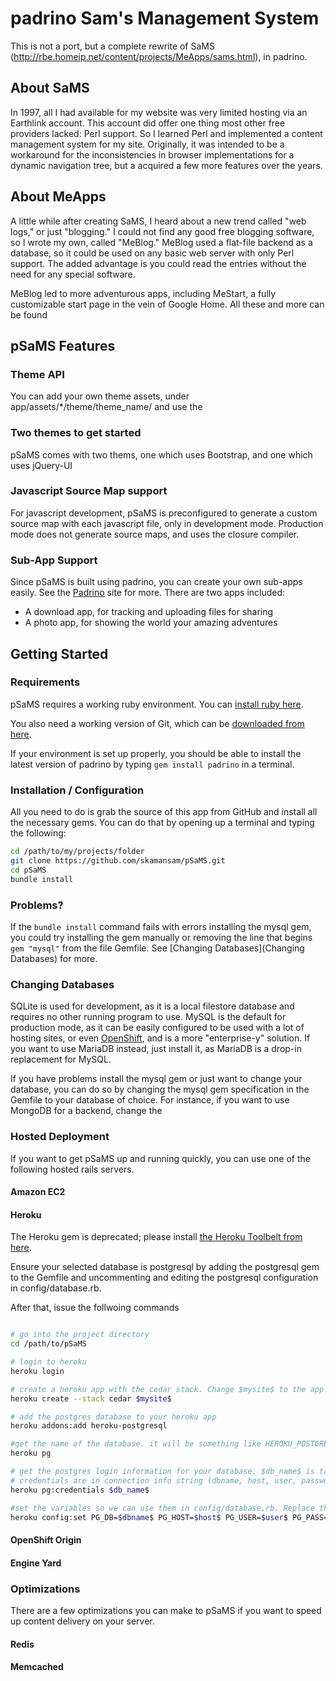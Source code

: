 # padrino Sam's Management System
This is not a port, but a complete rewrite of SaMS (http://rbe.homeip.net/content/projects/MeApps/sams.html),
in padrino.

## About SaMS
In 1997, all I had available for my website was very limited hosting via an Earthlink account. This
account did offer one thing most other free providers lacked: Perl support. So I learned Perl
and implemented a content management system for my site. Originally, it was intended to be 
a workaround for the inconsistencies in browser implementations for a dynamic navigation tree,
but a acquired a few more features over the years.

## About MeApps
A little while after creating SaMS, I heard about a new trend called "web logs," or just
"blogging." I could not find any good free blogging software, so I wrote my own, called
"MeBlog." MeBlog used a flat-file backend as a database, so it could be used on any
basic web server with only Perl support. The added advantage is you could read the 
entries without the need for any special software. 

MeBlog led to more adventurous apps, including MeStart, a fully customizable start page in the vein of 
Google Home. All these and more can be found 

## pSaMS Features

### Theme API
You can add your own theme assets, under app/assets/*/theme/theme_name/ and use the 

### Two themes to get started
pSaMS comes with two thems, one which uses Bootstrap, and one which uses jQuery-UI

### Javascript Source Map support
For javascript development, pSaMS is preconfigured to generate a custom source map with
each javascript file, only in development mode. Production mode does not generate 
source maps, and uses the closure compiler.

### Sub-App Support
Since pSaMS is built using padrino, you can create your own sub-apps easily. See the
[Padrino](http://www.padrinorb.com/guides/generators#sub-app-generator) site for more.
There are two apps included: 
  * A download app, for tracking and uploading files for sharing
  * A photo app, for showing the world your amazing adventures

## Getting Started

### Requirements

pSaMS requires a working ruby environment. You can [install ruby here](https://www.ruby-lang.org/en/installation/).

You also need a working version of Git, which can be [downloaded from here](http://git-scm.com/downloads).

If your environment is set up properly, you should be able to install the latest 
version of padrino by typing `gem install padrino` in a terminal.

### Installation / Configuration

All you need to do is grab the source of this app from GitHub and install all the necessary gems.
You can do that by opening up a terminal and typing the following:

```sh
cd /path/to/my/projects/folder
git clone https://github.com/skamansam/pSaMS.git
cd pSaMS
bundle install
```
### Problems?

If the `bundle install` command fails with errors installing the mysql gem, you could try
installing the gem manually or removing the line that begins `gem "mysql"` from the file Gemfile.
See [Changing Databases](Changing Databases) for more.

### Changing Databases

SQLite is used for development, as it is a local filestore database and requires no other 
running program to use. MySQL is the default for production mode, as it can be easily
configured to be used with a lot of hosting sites, or even [OpenShift](http://www.openshift.com),
and is a more "enterprise-y" solution. If you want to use MariaDB instead, just install 
it, as MariaDB is a drop-in replacement for MySQL.  

If you have problems install the mysql gem or just want to change your database, you can do so 
by changing the mysql gem specification in the Gemfile to your database of choice. For
instance, if you want to use MongoDB for a backend, change the 

### Hosted Deployment

If you want to get pSaMS up and running quickly, you can use one of the following hosted
rails servers.

#### Amazon EC2

#### Heroku

The Heroku gem is deprecated; please install [the Heroku Toolbelt from here](https://toolbelt.heroku.com/). 

Ensure your selected database is postgresql by adding the postgresql gem to the Gemfile
and uncommenting and editing the postgresql configuration in config/database.rb.

After that, issue the follwoing commands

```sh

# go into the project directory
cd /path/to/pSaMS

# login to heroku
heroku login

# create a heroku app with the cedar stack. Change $mysite$ to the app name you want
heroku create --stack cedar $mysite$

# add the postgres database to your heroku app
heroku addons:add heroku-postgresql

#get the name of the database. it will be something like HEROKU_POSTGRESQL_$db_name$_URL
heroku pg

# get the postgres login information for your database. $db_name$ is taken from last command
# credentials are in connection info string (dbname, host, user, password, sslmode)
heroku pg:credentials $db_name$

#set the variables so we can use them in config/database.rb. Replace the appropriate vriables 
heroku config:set PG_DB=$dbname$ PG_HOST=$host$ PG_USER=$user$ PG_PASS=$password$
```

#### OpenShift Origin

#### Engine Yard

### Optimizations

There are a few optimizations you can make to pSaMS if you want to speed up content 
delivery on your server. 

#### Redis

#### Memcached


